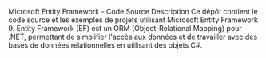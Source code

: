 
Microsoft Entity Framework  - Code Source
Description
Ce dépôt contient le code source et les exemples de projets utilisant Microsoft Entity Framework 9. Entity Framework (EF) est un ORM (Object-Relational Mapping) pour .NET, permettant de simplifier l'accès aux données et de travailler avec des bases de données relationnelles en utilisant des objets C#.

